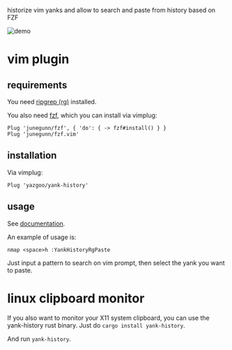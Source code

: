 historize vim yanks and allow to search and paste from history based on FZF


![demo](https://raw.githubusercontent.com/yazgoo/yank-history/gif/YankHistorySmall.gif)

# vim plugin

## requirements

You need [ripgrep (rg)](https://github.com/BurntSushi/ripgrep) installed.

You also need [fzf](https://github.com/junegunn/fzf.vim), which you can install via vimplug:

```vim
Plug 'junegunn/fzf', { 'do': { -> fzf#install() } }
Plug 'junegunn/fzf.vim'
```

## installation

Via vimplug:

```vim
Plug 'yazgoo/yank-history'
```

## usage

See [documentation](doc/yank-history.txt).

An example of usage is:

```vim
nmap <space>h :YankHistoryRgPaste 
```

Just input a pattern to search on vim prompt, then select the yank you want to paste.

# linux clipboard monitor

If you also want to monitor your X11 system clipboard, you
can use the yank-history rust binary.
Just do `cargo install yank-history`.

And run `yank-history`.
